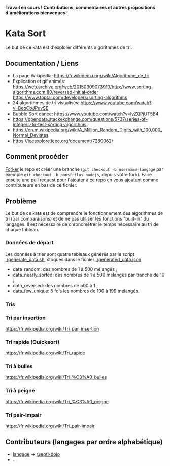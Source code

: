 
<b>Travail en cours ! Contributions, commentaires et autres propositions d'améliorations bienvenues !</b>

# Kata Sort
Le but de ce kata est d'explorer différents algorithmes de tri.

## Documentation / Liens
  * La page Wikipédia: https://fr.wikipedia.org/wiki/Algorithme_de_tri
  * Explication et gif animés: https://web.archive.org/web/20150309073910/http://www.sorting-algorithms.com:80/reversed-initial-order  
                               https://www.toptal.com/developers/sorting-algorithms
  * 24 algorithmes de tri visualisés: https://www.youtube.com/watch?v=BeoCbJPuvSE
  * Bubble Sort dance: https://www.youtube.com/watch?v=lyZQPjUT5B4
  * https://opendata.stackexchange.com/questions/5737/series-of-integers-to-test-sorting-algorithms
  * https://en.m.wikipedia.org/wiki/A_Million_Random_Digits_with_100,000_Normal_Deviates
  * https://ieeexplore.ieee.org/document/7280062/

## Comment procéder
[Forker](https://github.com/epfl-dojo/kata-sort/#fork-destination-box) le repo
et créer une branche (`git checkout -b username-langage` par exemple `git
checkout -b ponsfrilus-nodejs`, depuis votre fork). Faire ensuite une pull
request pour l'ajouter à ce repo en vous ajoutant comme contributeurs en bas de
ce fichier.

## Problème
Le but de ce kata est de comprendre le fonctionnement des algorithmes de tri
(par comparaisons) et de ne pas utiliser les fonctions "built-in" du langages.
Il est nécessaire de chronométrer le temps nécessaire au tri de chaque tableau.

### Données de départ
Les données à trier sont quatre tableaux générés par le script
[./generate_data.sh](generate_data.sh), stoqués dans le fichier [./generated_data.json](generated_data.json)
  * data_random: des nombres de 1 à 500 mélangés ;
  * data_nearly_sorted: des nombres de 1 à 500 mélangés par tranche de 10 ;
  * data_reversed: des nombres de 500 à 1 ;
  * data_few_unique: 5 fois les nombres de 100 à 199 mélangés.

### Tris

### Tri par insertion
https://fr.wikipedia.org/wiki/Tri_par_insertion

### Tri rapide (Quicksort)
https://fr.wikipedia.org/wiki/Tri_rapide

### Tri à bulles
https://fr.wikipedia.org/wiki/Tri_%C3%A0_bulles

### Tri à peigne
https://fr.wikipedia.org/wiki/Tri_%C3%A0_peigne

### Tri pair-impair
https://fr.wikipedia.org/wiki/Tri_pair-impair

## Contributeurs (langages par ordre alphabétique)
  * [langage](./sort.py) → [@epfl-dojo](https://github.com/epfl-dojo)
  * ...
